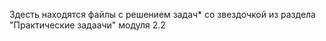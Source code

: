 Здесть находятся файлы с решением задач* со звездочкой 
из раздела "Практические задаачи" модуля 2.2
